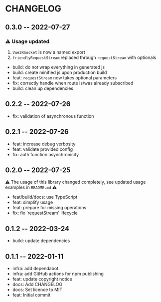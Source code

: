# CHANGELOG

## 0.3.0 -- 2022-07-27

### :warning: Usage updated
1. `Vue3RSocket` is now a named export
2. `friendlyRequestStream` replaced through `requestStream` with optionals

- build: do not wrap everything in generated js
- build: create minified js upon production build
- feat: `requestStream` now takes optional parameters
- fix: correctly handle when route is/was already subscribed
- build: clean up dependencies

## 0.2.2 -- 2022-07-26

- fix: validation of asynchronous function

## 0.2.1 -- 2022-07-26

- feat: increase debug verbosity
- feat: validate provided config
- fix: auth function asynchronicity

## 0.2.0 -- 2022-07-25

:warning: The usage of this library changed completely, see updated usage
examples in `README.md` :warning:

- feat/build/docs: use TypeScript
- feat: simplify usage
- feat: prepare for missing operations
- fix: fix 'requestStream' lifecycle

## 0.1.2 -- 2022-03-24
- build: update dependencies

## 0.1.1 -- 2022-01-11

- infra: add dependabot
- infra: add GitHub actions for npm publishing
- feat: update copyright notice
- docs: Add CHANGELOG
- docs: Set licence to MIT
- feat: Initial commit
